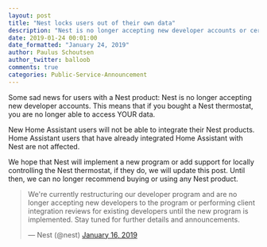 ```yaml
---
layout: post
title: "Nest locks users out of their own data"
description: "Nest is no longer accepting new developer accounts or certifications, blocking you from accessing your data."
date: 2019-01-24 00:01:00
date_formatted: "January 24, 2019"
author: Paulus Schoutsen
author_twitter: balloob
comments: true
categories: Public-Service-Announcement
---
```


Some sad news for users with a Nest product: Nest is no longer accepting new developer accounts. This means that if you bought a Nest thermostat, you are no longer able to access YOUR data.

New Home Assistant users will not be able to integrate their Nest products. Home Assistant users that have already integrated Home Assistant with Nest are not affected.

We hope that Nest will implement a new program or add support for locally controlling the Nest thermostat, if they do, we will update this post. Until then, we can no longer recommend buying or using any Nest product.

<blockquote class="twitter-tweet"><p lang="en" dir="ltr">We&#39;re currently restructuring our developer program and are no longer accepting new developers to the program or performing client integration reviews for existing developers until the new program is implemented. Stay tuned for further details and announcements.</p>&mdash; Nest (@nest) <a href="https://twitter.com/nest/status/1085385542538276866?ref_src=twsrc%5Etfw">January 16, 2019</a></blockquote>
